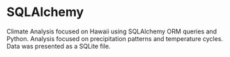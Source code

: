 # SQLAlchemy
Climate Analysis focused on Hawaii using SQLAlchemy ORM queries and Python. 
Analysis focused on precipitation patterns and temperature cycles. Data was presented as a SQLite file. 

